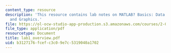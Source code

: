 ```yaml
---
content_type: resource
description: 'This resource contains lab notes on MATLAB? Basics: Data Types, Matrices,
  and Graphics.'
file: https://ol-ocw-studio-app-production.s3.amazonaws.com/courses/2-003j-dynamics-and-control-i-spring-2007/b3127176fcefc3c09e7c5319040a1702_lab1_overview.pdf
file_type: application/pdf
resourcetype: Document
title: lab1_overview.pdf
uid: b3127176-fcef-c3c0-9e7c-5319040a1702
---
```

